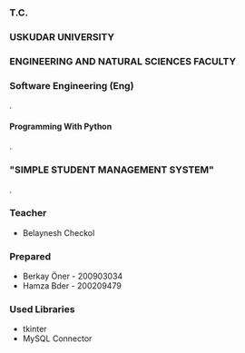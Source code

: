 ### T.C.
### USKUDAR UNIVERSITY
### ENGINEERING AND NATURAL SCIENCES FACULTY
### Software Engineering (Eng)
.
#### Programming With Python
.
### "SIMPLE STUDENT MANAGEMENT SYSTEM"
.
### Teacher

- Belaynesh Checkol


### Prepared

- Berkay Öner - 200903034
- Hamza Bder - 200209479


### Used Libraries

- tkinter
- MySQL Connector
